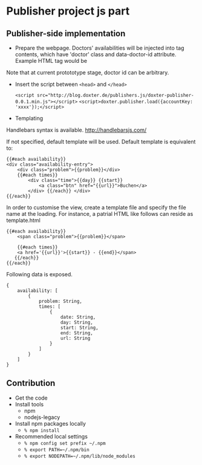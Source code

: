 Publisher project js part
=========================


Publisher-side implementation
-----------------------------

- Prepare the webpage.
Doctors' availabilities will be injected into tag contents, which have 'doctor' class and data-doctor-id attribute. Example HTML tag would be

    <div class="doctor" data-doctor-id="12345"></div>

Note that at current protototype stage, doctor id can be arbitrary.

- Insert the script between `<head>` and `</head>`

    `<script src="http://blog.doxter.de/publishers.js/doxter-publisher-0.0.1.min.js"></script>`
    `<script>doxter.publisher.load({accountKey: 'xxxx'});</script>`

- Templating

Handlebars syntax is available. http://handlebarsjs.com/

If not specified, default template will be used. Default template is equivalent to:

    {{#each availability}}
    <div class="availability-entry">
        <div class="problem">{{problem}}</div>
        {{#each times}}
            <div class="time">{{day}} {{start}}
                <a class="btn" href="{{url}}">Buchen</a>
            </div> {{/each}} </div>
    {{/each}}

In order to customise the view, create a template file and specify the file name at the loading. For instance, a patrial HTML like follows can reside as template.html

    {{#each availability}}
        <span class="problem">{{problem}}</span>

        {{#each times}}
        <a href='{{url}}'>{{start}} - {{end}}</span>
       {{/each}}
    {{/each}}

Following data is exposed.

    {
        availability: [
            {
                problem: String,
                times: [
                    {
                        date: String,
                        day: String,
                        start: String,
                        end: String,
                        url: String
                    }
                ]
            }
        ]
    }



Contribution
------------

- Get the code
- Install tools
    - npm
    - nodejs-legacy
- Install npm packages locally
    - `% npm install`
- Recommended local settings
    - `% npm config set prefix ~/.npm`
    - `% export PATH=~/.npm/bin`
    - `% export NODEPATH=~/.npm/lib/node_modules`
